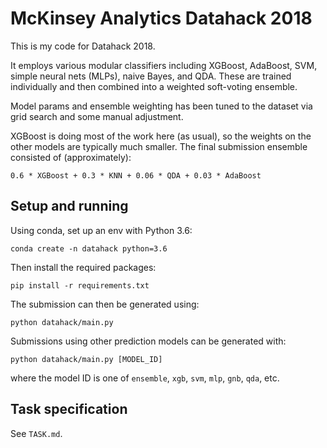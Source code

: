 
# McKinsey Analytics Datahack 2018

This is my code for Datahack 2018.

It employs various modular classifiers including XGBoost, AdaBoost, SVM, 
simple neural nets (MLPs), naive Bayes, and QDA.  These are trained individually
and then combined into a weighted soft-voting ensemble.

Model params and ensemble weighting has been tuned to the dataset via grid
search and some manual adjustment.

XGBoost is doing most of the work here (as usual), so the weights on the other
models are typically much smaller.  The final submission ensemble consisted of
(approximately):

    0.6 * XGBoost + 0.3 * KNN + 0.06 * QDA + 0.03 * AdaBoost


## Setup and running

Using conda, set up an env with Python 3.6:

    conda create -n datahack python=3.6

Then install the required packages:

    pip install -r requirements.txt

The submission can then be generated using:

    python datahack/main.py

Submissions using other prediction models can be generated with:

    python datahack/main.py [MODEL_ID]

where the model ID is one of `ensemble`, `xgb`, `svm`, `mlp`, `gnb`, `qda`, etc.


## Task specification

See `TASK.md`. 
